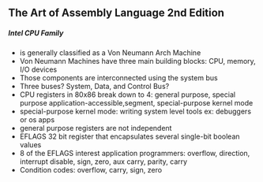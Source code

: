 The Art of Assembly Language 2nd Edition
-----------------------------

##### Intel CPU Family
- is generally classified as a Von Neumann Arch Machine
- Von Neumann Machines have three main building blocks: CPU, memory, I/O devices
- Those components are interconnected using the system bus
- Three buses? System, Data, and Control Bus? 
- CPU registers in 80x86 break down to 4: general purpose, special purpose application-accessible,segment, special-purpose kernel mode
-  special-purpose kernel mode: writing system level tools ex: debuggers or os apps
- general purpose registers are not independent
- EFLAGS 32 bit register that encapsulates several single-bit boolean values
- 8 of the EFLAGS interest application programmers: overflow, direction, interrupt disable, sign, zero, aux carry, parity, carry
- Condition codes: overflow, carry, sign, zero

